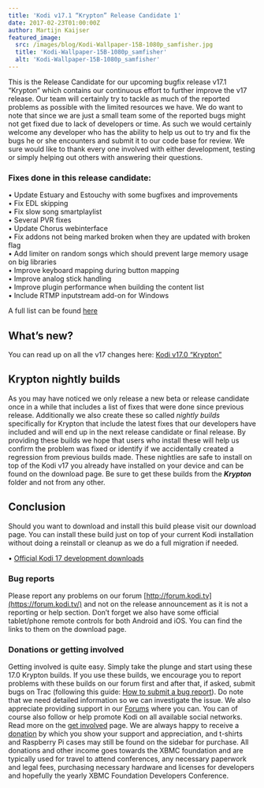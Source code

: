 ```yaml
---
title: 'Kodi v17.1 “Krypton” Release Candidate 1'
date: 2017-02-23T01:00:00Z
author: Martijn Kaijser
featured_image:
  src: /images/blog/Kodi-Wallpaper-15B-1080p_samfisher.jpg
  title: 'Kodi-Wallpaper-15B-1080p_samfisher'
  alt: 'Kodi-Wallpaper-15B-1080p_samfisher'
---
```

This is the Release Candidate for our upcoming bugfix release v17.1 “Krypton” which contains our continuous effort to further improve the v17 release. Our team will certainly try to tackle as much of the reported problems as possible with the limited resources we have. We do want to note that since we are just a small team some of the reported bugs might not get fixed due to lack of developers or time. As such we would certainly welcome any developer who has the ability to help us out to try and fix the bugs he or she encounters and submit it to our code base for review. We sure would like to thank every one involved with either development, testing or simply helping out others with answering their questions.

 ### Fixes done in this release candidate:

 • Update Estuary and Estouchy with some bugfixes and improvements  
• Fix EDL skipping  
• Fix slow song smartplaylist  
• Several PVR fixes  
• Update Chorus webinterface  
• Fix addons not being marked broken when they are updated with broken flag  
• Add limiter on random songs which should prevent large memory usage on big libraries  
• Improve keyboard mapping during button mapping  
• Improve analog stick handling  
• Improve plugin performance when building the content list  
• Include RTMP inputstream add-on for Windows

 A full list can be found [here](https://github.com/xbmc/xbmc/milestone/99?closed=1)

 What’s new?
-----------

 You can read up on all the v17 changes here: [Kodi v17.0 “Krypton”](/kodi17)

 Krypton nightly builds
----------------------

 As you may have noticed we only release a new beta or release candidate once in a while that includes a list of fixes that were done since previous release. Additionally we also create these so called *nightly builds* specifically for Krypton that include the latest fixes that our developers have included and will end up in the next release candidate or final release. By providing these builds we hope that users who install these will help us confirm the problem was fixed or identify if we accidentally created a regression from previous builds made. These nightlies are safe to install on top of the Kodi v17 you already have installed on your device and can be found on the download page. Be sure to get these builds from the ***Krypton*** folder and not from any other.

 Conclusion
----------

 Should you want to download and install this build please visit our download page. You can install these build just on top of your current Kodi installation without doing a reinstall or cleanup as we do a full migration if needed.

 • [Official Kodi 17 development downloads](/download)

  

 ### Bug reports

 Please report any problems on our forum [http://forum.kodi.tv](https://forum.kodi.tv/) and not on the release announcement as it is not a reporting or help section. Don’t forget we also have some official tablet/phone remote controls for both Android and iOS. You can find the links to them on the download page.

 ### Donations or getting involved

 Getting involved is quite easy. Simply take the plunge and start using these 17.0 Krypton builds. If you use these builds, we encourage you to report problems with these builds on our forum first and after that, if asked, submit bugs on Trac (following this guide: [How to submit a bug report](https://kodi.wiki/view/HOW-TO:Submit_a_bug_report)). Do note that we need detailed information so we can investigate the issue. We also appreciate providing support in our [Forums](https://forum.kodi.tv/ "Kodi Forums") where you can. You can of course also follow or help promote Kodi on all available social networks. Read more on the [get involved](/get-involved) page. We are always happy to receive a [donation](/contribute/donate "Donate") by which you show your support and appreciation, and t-shirts and Raspberry Pi cases may still be found on the sidebar for purchase. All donations and other income goes towards the XBMC foundation and are typically used for travel to attend conferences, any necessary paperwork and legal fees, purchasing necessary hardware and licenses for developers and hopefully the yearly XBMC Foundation Developers Conference.

 